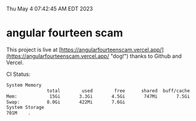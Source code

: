 Thu May  4 07:42:45 AM EDT 2023

# angular fourteen scam


This project is live at [https://angularfourteenscam.vercel.app/](https://angularfourteenscam.vercel.app/ "dog!") thanks to Github and Vercel.

CI Status: 

```bash
System Memory
               total        used        free      shared  buff/cache   available
Mem:            15Gi       3.3Gi       4.5Gi       747Mi       7.5Gi        10Gi
Swap:          8.0Gi       422Mi       7.6Gi
System Storage
701M	.

